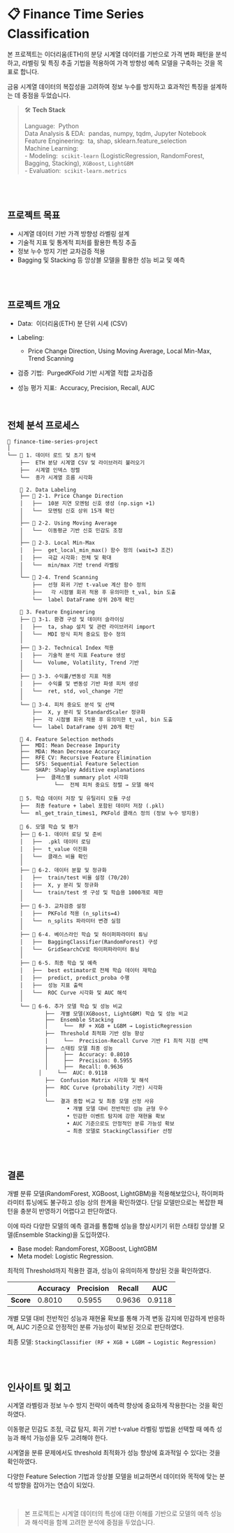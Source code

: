 # 📋 Finance Time Series Classification

본 프로젝트는 이더리움(ETH)의 분당 시계열 데이터를 기반으로 가격 변화 패턴을 분석하고, 라벨링 및 특징 추출 기법을 적용하여 가격 방향성 예측 모델을 구축하는 것을 목표로 합니다. 

금융 시계열 데이터의 복잡성을 고려하여 정보 누수를 방지하고 효과적인 특징을 설계하는 데 중점을 두었습니다.

> 🛠️ **Tech Stack**
> 
>Language: &nbsp;Python  
Data Analysis & EDA: &nbsp;pandas, numpy, tqdm, Jupyter Notebook  
Feature Engineering: &nbsp;ta, shap, sklearn.feature_selection  
Machine Learning:<br>- Modeling: &nbsp;`scikit-learn` (LogisticRegression, RandomForest, Bagging, Stacking), `XGBoost`, `LightGBM`<br>- Evaluation: &nbsp;`scikit-learn.metrics`

<br>
<br>

## 프로젝트 목표

- 시계열 데이터 기반 가격 방향성 라벨링 설계
- 기술적 지표 및 통계적 피처를 활용한 특징 추출
- 정보 누수 방지 기반 교차검증 적용
- Bagging 및 Stacking 등 앙상블 모델을 활용한 성능 비교 및 예측

<br>
<br>

## 프로젝트 개요

- Data: &nbsp;이더리움(ETH) 분 단위 시세 (CSV)

- Labeling:
    - Price Change Direction, Using Moving Average, Local Min-Max, Trend Scanning
- 검증 기법: &nbsp;PurgedKFold 기반 시계열 적합 교차검증
- 성능 평가 지표: &nbsp;Accuracy, Precision, Recall, AUC

<br>

## 전체 분석 프로세스

```
📁 finance-time-series-project
│
└── 📂 1. 데이터 로드 및 초기 탐색
    ├──  ETH 분당 시계열 CSV 및 라이브러리 불러오기
    ├──  시계열 인덱스 정렬
    └──  종가 시계열 흐름 시각화

    📂 2. Data Labeling
    ├── 📁 2-1. Price Change Direction
    │   ├──  10분 지연 모멘텀 신호 생성 (np.sign +1)
    │   └──  모멘텀 신호 상위 15개 확인
    │
    ├── 📁 2-2. Using Moving Average
    │   └──  이동평균 기반 신호 민감도 조정
    │
    ├── 📁 2-3. Local Min-Max
    │   ├──  get_local_min_max() 함수 정의 (wait=3 조건)
    │   ├──  극값 시각화: 전체 및 확대
    │   └──  min/max 기반 trend 라벨링
    │
    └── 📁 2-4. Trend Scanning
        ├──  선형 회귀 기반 t-value 계산 함수 정의
        ├──   각 시점별 회귀 적용 후 유의미한 t_val, bin 도출
        └──  label DataFrame 상위 20개 확인

    📂 3. Feature Engineering
    ├── 📁 3-1. 환경 구성 및 데이터 슬라이싱
    │   ├──  ta, shap 설치 및 관련 라이브러리 import
    │   └──  MDI 방식 피처 중요도 함수 정의
    │
    ├── 📁 3-2. Technical Index 적용
    │   ├──  기술적 분석 지표 Feature 생성
    │   └──  Volume, Volatility, Trend 기반
    │
    ├── 📁 3-3. 수익률/변동성 지표 적용
    │   ├──  수익률 및 변동성 기반 파생 피처 생성
    │   └──  ret, std, vol_change 기반
    │
    └── 📁 3-4. 피처 중요도 분석 및 선택
        ├──  X, y 분리 및 StandardScaler 정규화
        ├──  각 시점별 회귀 적용 후 유의미한 t_val, bin 도출
        └──  label DataFrame 상위 20개 확인

    📂 4. Feature Selection methods
    ├──  MDI: Mean Decrease Impurity
    ├──  MDA: Mean Decrease Accuracy
    ├──  RFE CV: Recursive Feature Elimination
    ├──  SFS: Sequential Feature Selection
    └──  SHAP: Shapley Additive explanations
         ├──  클래스별 summary plot 시각화
			   └──  전체 피처 중요도 정렬 → 모델 해석
    
    📂 5. 학습 데이터 저장 및 유틸리티 모듈 구성
    ├──  최종 feature + label 포함된 데이터 저장 (.pkl)
    └──  ml_get_train_times1, PKFold 클래스 정의 (정보 누수 방지용)

    📂 6. 모델 학습 및 평가
    ├── 📁 6-1. 데이터 로딩 및 준비
    │   ├──  .pkl 데이터 로딩
    │   ├──  t_value 이진화
    │   └──  클래스 비율 확인
    │
    ├── 📁 6-2. 데이터 분할 및 정규화
    │   ├──  train/test 비율 설정 (70/20)
    │   ├──  X, y 분리 및 정규화
    │   └──  train/test 셋 구성 및 학습용 1000개로 제한
    │
    ├── 📁 6-3. 교차검증 설정
    │   ├──  PKFold 적용 (n_splits=4)
    │   └──  n_splits 파라미터 변경 실험
    │
    ├── 📁 6-4. 베이스라인 학습 및 하이퍼파라미터 튜닝
    │   ├──  BaggingClassifier(RandomForest) 구성
    │   └──  GridSearchCV로 하이퍼파라미터 튜닝
    │
    ├── 📁 6-5. 최종 학습 및 예측
    │   ├──  best estimator로 전체 학습 데이터 재학습
    │   ├──  predict, predict_proba 수행
    │   ├──  성능 지표 출력
    │   └──  ROC Curve 시각화 및 AUC 해석
    │
    └── 📁 6-6. 추가 모델 학습 및 성능 비교
		    ├──  개별 모델(XGBoost, LightGBM) 학습 및 성능 비교
		    ├──  Ensemble Stacking
		    │     └──  RF + XGB + LGBM → LogisticRegression
		    ├──  Threshold 최적화 기반 성능 향상
		    │     └──  Precision-Recall Curve 기반 F1 최적 지점 선택
		    ├──  스태킹 모델 최종 성능
		    │     ├──  Accuracy: 0.8010
		    │     ├──  Precision: 0.5955
		    │     ├──  Recall: 0.9636
	  	  │     └──  AUC: 0.9118
		    ├──  Confusion Matrix 시각화 및 해석
		    ├──  ROC Curve (probability 기반) 시각화
		    │
		    └──  결과 종합 비교 및 최종 모델 선정 사유
			       • 개별 모델 대비 전반적인 성능 균형 우수
			       • 민감한 이벤트 탐지에 강한 재현율 확보
			       • AUC 기준으로도 안정적인 분류 가능성 확보
			       → 최종 모델로 StackingClassifier 선정
```

<br>
<br>

## 결론

개별 분류 모델(RandomForest, XGBoost, LightGBM)을 적용해보았으나, 하이퍼파라미터 튜닝에도 불구하고 성능 상의 한계을 확인하였다. 단일 모델만으로는 복잡한 패턴을 충분히 반영하기 어렵다고 판단하였다.

이에 따라 다양한 모델의 예측 결과를 통합해 성능을 향상시키기 위한 스태킹 앙상블 모델(Ensemble Stacking)을 도입하였다.

- Base model:  RandomForest, XGBoost, LightGBM
- Meta model:  Logistic Regression.

최적의 Threshold까지 적용한 결과, 성능이 유의미하게 향상된 것을 확인하였다.

|           | Accuracy | Precision | Recall | AUC    |
| --------- | -------- | --------- | ------ | ------ |
| **Score** | 0.8010   | 0.5955    | 0.9636 | 0.9118 |



개별 모델 대비 전반적인 성능과 재현율 확보를 통해 가격 변동 감지에 민감하게 반응하며, AUC 기준으로 안정적인 분류 가능성이 확보된 것으로 판단하였다.

최종 모델: `StackingClassifier (RF + XGB + LGBM → Logistic Regression)`

<br>
<br>

## 인사이트 및 회고

시계열 라벨링과 정보 누수 방지 전략이 예측력 향상에 중요하게 작용한다는 것을 확인하였다.

이동평균 민감도 조정, 극값 탐지, 회귀 기반 t-value 라벨링 방법을 선택할 때 예측 성능과 해석 가능성을 모두 고려해야 한다.

시계열을 분류 문제에서도 threshold 최적화가 성능 향상에 효과적일 수 있다는 것을 확인하였다.

다양한 Feature Selection 기법과 앙상블 모델을 비교하면서 데이터와 목적에 맞는 분석 방향을 잡아가는 연습이 되었다.


<br>

>본 프로젝트는 시계열 데이터의 특성에 대한 이해를 기반으로 모델의 예측 성능과 해석력을 함께 고려한 분석에 중점을 두었습니다.

